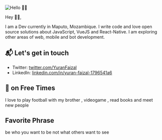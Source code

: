 ![Hello 👋🏻](https://i.ibb.co/0FBsLhB/Screenshot-41-Copy.png)

Hey 👋🏻,

I am a Dev currently in Maputo, Mozambique. I write code and love open source
solutions about JavaScript, VueJS and React-Native. I am exploring other areas of web, mobile and bot development.



## 📬 Let's get in touch

- Twitter: [twitter.com/YuranFaizal][1]
- LinkedIn: [linkedin.com/in/yuran-faizal-1796541a6][2]

## 👷 on Free Times

I love to play football with my brother , videogame  , read books and meet new people

## Favorite Phrase
be who you want to be not what others want to see

[1]: https://twitter.com/YuranFaizal
[2]: https://www.linkedin.com/in/yuran-faizal-1796541a6
